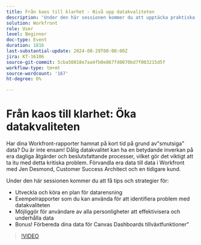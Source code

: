 ```yaml
---
title: Från kaos till klarhet - Nivå upp datakvaliteten
description: 'Under den här sessionen kommer du att upptäcka praktiska tips och strategier för: Utveckla och genomföra en plan för datarensning Exempelrapporter som du kan använda för att identifiera problem med datakvalitet Möjliggör för användare av alla personer att städa upp och underhålla Bonus för data! Förbereda dina data för Canvas Dashboards tillväxtfunktioner"'
solution: Workfront
role: User
level: Beginner
doc-type: Event
duration: 1816
last-substantial-update: 2024-08-29T00:00:00Z
jira: KT-16106
source-git-commit: 5cba50018e7aa4fb0e867fd0070bd7f003215d5f
workflow-type: tm+mt
source-wordcount: '167'
ht-degree: 0%

---
```



# Från kaos till klarhet: Öka datakvaliteten

Har dina Workfront-rapporter hamnat på kort tid på grund av&quot;smutsiga&quot; data? Du är inte ensam! Dålig datakvalitet kan ha en betydande inverkan på era dagliga åtgärder och beslutsfattande processer, vilket gör det viktigt att ta itu med detta kritiska problem. Förvandla era data till data i Workfront med Jen Desmond, Customer Success Architect och en tidigare kund.

Under den här sessionen kommer du att få tips och strategier för:

* Utveckla och köra en plan för datarensning
* Exempelrapporter som du kan använda för att identifiera problem med datakvaliteten
* Möjliggör för användare av alla personligheter att effektivisera och underhålla data
* Bonus! Förbereda dina data för Canvas Dashboards tillväxtfunktioner&quot;

>[!VIDEO](https://video.tv.adobe.com/v/3433221/?learn=on)
